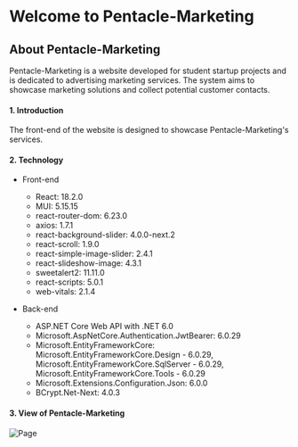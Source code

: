 # Welcome to Pentacle-Marketing
## About Pentacle-Marketing
Pentacle-Marketing is a website developed for student startup projects and is dedicated to advertising marketing services. The system aims to showcase marketing solutions and collect potential customer contacts.

#### 1. Introduction
The front-end of the website is designed to showcase Pentacle-Marketing's services.

#### 2. Technology

- Front-end
	+ React: 18.2.0
	+ MUI: 5.15.15
	+ react-router-dom: 6.23.0
	+ axios: 1.7.1
	+ react-background-slider: 4.0.0-next.2
	+ react-scroll: 1.9.0
	+ react-simple-image-slider: 2.4.1
	+ react-slideshow-image: 4.3.1
	+ sweetalert2: 11.11.0
	+ react-scripts: 5.0.1
	+ web-vitals: 2.1.4

- Back-end
	+ ASP.NET Core Web API with .NET 6.0
	+ Microsoft.AspNetCore.Authentication.JwtBearer: 6.0.29
	+ Microsoft.EntityFrameworkCore: Microsoft.EntityFrameworkCore.Design - 6.0.29, Microsoft.EntityFrameworkCore.SqlServer - 6.0.29, Microsoft.EntityFrameworkCore.Tools - 6.0.29
	+ Microsoft.Extensions.Configuration.Json: 6.0.0
	+ BCrypt.Net-Next: 4.0.3


#### 3. View of Pentacle-Marketing

![Page](/page.png "page")
